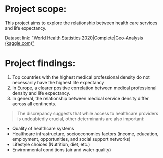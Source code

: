 # Project scope:

This project aims to explore the relationship between health care services and life expectancy.

Dataset link:  ["World Health Statistics 2020|Complete|Geo-Analysis (kaggle.com)"](https://www.kaggle.com/datasets/utkarshxy/who-worldhealth-statistics-2020-complete?select=pharmacists.csv)

# Project findings:

1. Top countries with the highest medical professional density do not necessarily have the highest life expectancy
2. In Europe, a clearer positive correlation between medical professional density and life expectancy.
3. In general, the relationship between medical service density differ across all continents.

> The discrepancy suggests that while access to healthcare providers is undoubtedly crucial, other determinants are also important:
* Quality of healthcare systems
* Healthcare infrastructure, socioeconomics factors (income, education, employment, opportunities, and social support networks)
* Lifestyle choices (Nutrition, diet, etc.)
* Environmental conditions (air and water quality)
